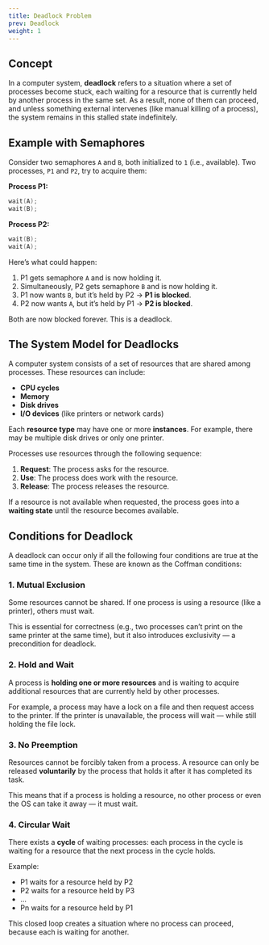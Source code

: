 ```yaml
---
title: Deadlock Problem
prev: Deadlock
weight: 1
---
```

## Concept

In a computer system, **deadlock** refers to a situation where a set of processes become stuck, each waiting for a resource that is currently held by another process in the same set. As a result, none of them can proceed, and unless something external intervenes (like manual killing of a process), the system remains in this stalled state indefinitely.

## Example with Semaphores

Consider two semaphores `A` and `B`, both initialized to `1` (i.e., available). Two processes, `P1` and `P2`, try to acquire them:

**Process P1:**

```c
wait(A);
wait(B);
```

**Process P2:**

```c
wait(B);
wait(A);
```

Here’s what could happen:

1. P1 gets semaphore `A` and is now holding it.
2. Simultaneously, P2 gets semaphore `B` and is now holding it.
3. P1 now wants `B`, but it’s held by P2 → **P1 is blocked**.
4. P2 now wants `A`, but it’s held by P1 → **P2 is blocked**.

Both are now blocked forever. This is a deadlock.

## The System Model for Deadlocks

A computer system consists of a set of resources that are shared among processes. These resources can include:

* **CPU cycles**
* **Memory**
* **Disk drives**
* **I/O devices** (like printers or network cards)

Each **resource type** may have one or more **instances**. For example, there may be multiple disk drives or only one printer.

Processes use resources through the following sequence:

1. **Request**: The process asks for the resource.
2. **Use**: The process does work with the resource.
3. **Release**: The process releases the resource.

If a resource is not available when requested, the process goes into a **waiting state** until the resource becomes available.

## Conditions for Deadlock

A deadlock can occur only if all the following four conditions are true at the same time in the system. These are known as the Coffman conditions:

### 1. Mutual Exclusion

Some resources cannot be shared. If one process is using a resource (like a printer), others must wait.

This is essential for correctness (e.g., two processes can’t print on the same printer at the same time), but it also introduces exclusivity — a precondition for deadlock.

### 2. Hold and Wait

A process is **holding one or more resources** and is waiting to acquire additional resources that are currently held by other processes.

For example, a process may have a lock on a file and then request access to the printer. If the printer is unavailable, the process will wait — while still holding the file lock.

### 3. No Preemption

Resources cannot be forcibly taken from a process. A resource can only be released **voluntarily** by the process that holds it after it has completed its task.

This means that if a process is holding a resource, no other process or even the OS can take it away — it must wait.

### 4. Circular Wait

There exists a **cycle** of waiting processes: each process in the cycle is waiting for a resource that the next process in the cycle holds.

Example:

* P1 waits for a resource held by P2
* P2 waits for a resource held by P3
* ...
* Pn waits for a resource held by P1

This closed loop creates a situation where no process can proceed, because each is waiting for another.
